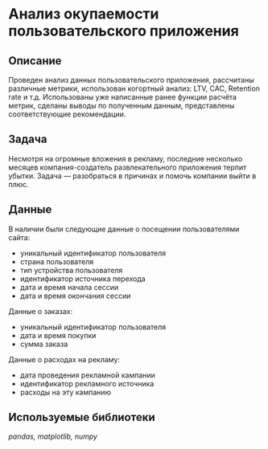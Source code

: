 # Анализ окупаемости пользовательского приложения


## Описание

Проведен анализ данных пользовательского приложения, рассчитаны различные метрики, использован когортный анализ: LTV, CAC, Retention rate и т.д. 
Использованы уже написанные ранее функции расчёта метрик, сделаны выводы по полученным данным, представлены соответствующие рекомендации.

## Задача

Несмотря на огромные вложения в рекламу, последние несколько месяцев компания-создатель развлекательного приложения терпит убытки. Задача — разобраться в причинах и помочь компании выйти в плюс.

## Данные

В наличии были следующие данные о посещении пользователями сайта:
- уникальный идентификатор пользователя
- страна пользователя
- тип устройства пользователя
- идентификатор источника перехода
- дата и время начала сессии
- дата и время окончания сессии

Данные о заказах:
- уникальный идентификатор пользователя
- дата и время покупки
- сумма заказа

Данные о расходах на рекламу:
- дата проведения рекламной кампании
- идентификатор рекламного источника
- расходы на эту кампанию

## Используемые библиотеки
*pandas, matplotlib, numpy*
